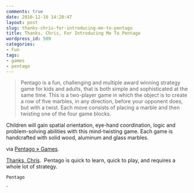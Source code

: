 ```yaml
---
comments: true
date: 2010-12-16 14:20:47
layout: post
slug: thanks-chris-for-introducing-me-to-pentago
title: Thanks, Chris, For Introducing Me To Pentago
wordpress_id: 509
categories:
- Fun
tags:
- games
- pentago
---
```


> Pentago is a fun, challenging and multiple award winning strategy game for kids and adults, that is both simple and sophisticated at the same time. This is a two-player game in which the object is to create a row of five marbles, in any direction, before your opponent does, but with a twist. Each move consists of placing a marble and then twisting one of the four game blocks.

Children will gain spatial orientation, eye-hand coordination, logic and problem-solving abilities with this mind-twisting game. Each game is handcrafted with solid wood, aluminum and glass marbles.


via [Pentago » Games](http://pentago.com/games/).

[Thanks, Chris](http://chrisjpowers.com/).  Pentago is quick to learn, quick to play, and requires a whole lot of strategy.

`Pentago`

`
